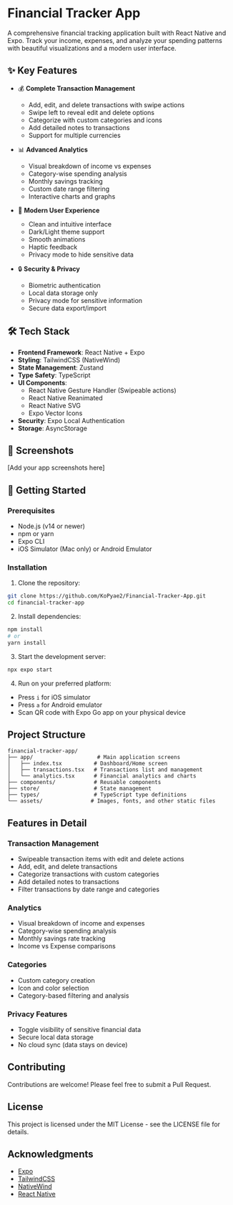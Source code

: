 # Financial Tracker App

A comprehensive financial tracking application built with React Native and Expo. Track your income, expenses, and analyze your spending patterns with beautiful visualizations and a modern user interface.

## ✨ Key Features

- 💰 **Complete Transaction Management**
  - Add, edit, and delete transactions with swipe actions
  - Swipe left to reveal edit and delete options
  - Categorize with custom categories and icons
  - Add detailed notes to transactions
  - Support for multiple currencies

- 📊 **Advanced Analytics**
  - Visual breakdown of income vs expenses
  - Category-wise spending analysis
  - Monthly savings tracking
  - Custom date range filtering
  - Interactive charts and graphs

- 🎨 **Modern User Experience**
  - Clean and intuitive interface
  - Dark/Light theme support
  - Smooth animations
  - Haptic feedback
  - Privacy mode to hide sensitive data

- 🔒 **Security & Privacy**
  - Biometric authentication
  - Local data storage only
  - Privacy mode for sensitive information
  - Secure data export/import

## 🛠️ Tech Stack

- **Frontend Framework**: React Native + Expo
- **Styling**: TailwindCSS (NativeWind)
- **State Management**: Zustand
- **Type Safety**: TypeScript
- **UI Components**: 
  - React Native Gesture Handler (Swipeable actions)
  - React Native Reanimated
  - React Native SVG
  - Expo Vector Icons
- **Security**: Expo Local Authentication
- **Storage**: AsyncStorage

## 📱 Screenshots

[Add your app screenshots here]

## 🚀 Getting Started

### Prerequisites

- Node.js (v14 or newer)
- npm or yarn
- Expo CLI
- iOS Simulator (Mac only) or Android Emulator

### Installation

1. Clone the repository:
```bash
git clone https://github.com/KoPyae2/Financial-Tracker-App.git
cd financial-tracker-app
```

2. Install dependencies:
```bash
npm install
# or
yarn install
```

3. Start the development server:
```bash
npx expo start
```

4. Run on your preferred platform:
- Press `i` for iOS simulator
- Press `a` for Android emulator
- Scan QR code with Expo Go app on your physical device

## Project Structure

```
financial-tracker-app/
├── app/                    # Main application screens
│   ├── index.tsx          # Dashboard/Home screen
│   ├── transactions.tsx   # Transactions list and management
│   └── analytics.tsx      # Financial analytics and charts
├── components/            # Reusable components
├── store/                 # State management
├── types/                 # TypeScript type definitions
└── assets/               # Images, fonts, and other static files
```

## Features in Detail

### Transaction Management
- Swipeable transaction items with edit and delete actions
- Add, edit, and delete transactions
- Categorize transactions with custom categories
- Add detailed notes to transactions
- Filter transactions by date range and categories

### Analytics
- Visual breakdown of income and expenses
- Category-wise spending analysis
- Monthly savings rate tracking
- Income vs Expense comparisons

### Categories
- Custom category creation
- Icon and color selection
- Category-based filtering and analysis

### Privacy Features
- Toggle visibility of sensitive financial data
- Secure local data storage
- No cloud sync (data stays on device)

## Contributing

Contributions are welcome! Please feel free to submit a Pull Request.

## License

This project is licensed under the MIT License - see the LICENSE file for details.

## Acknowledgments

- [Expo](https://expo.dev/)
- [TailwindCSS](https://tailwindcss.com/)
- [NativeWind](https://www.nativewind.dev/)
- [React Native](https://reactnative.dev/)
